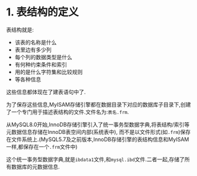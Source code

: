 # 1. 表结构的定义

表结构就是:

- 该表的名称是什么
- 表里边有多少列
- 每个列的数据类型是什么
- 有何种约束条件和索引
- 用的是什么字符集和比较规则
- 等各种信息

这些信息都体现在了建表语句中了.

为了保存这些信息,MyISAM存储引擎都在数据目录下对应的数据库子目录下,创建了一个专门用于描述表结构的文件.文件名为:`表名.frm`.

从MySQL8.0开始,InnoDB存储引擎引入了统一事务型数据字典,将表结构/索引等元数据信息存储在InnoDB表空间内部(系统表中),
而不是以文件形式(如`.frm`)保存在文件系统上.(MySQL5.7及之前版本,InnoDB存储引擎的表结构信息和MyISAM一样,都保存在一个`.frm`文件中)

这个统一事务型数据字典,就是`ibdata1`文件,和`mysql.ibd`文件.二者一起,存储了所有数据库的元数据信息.
